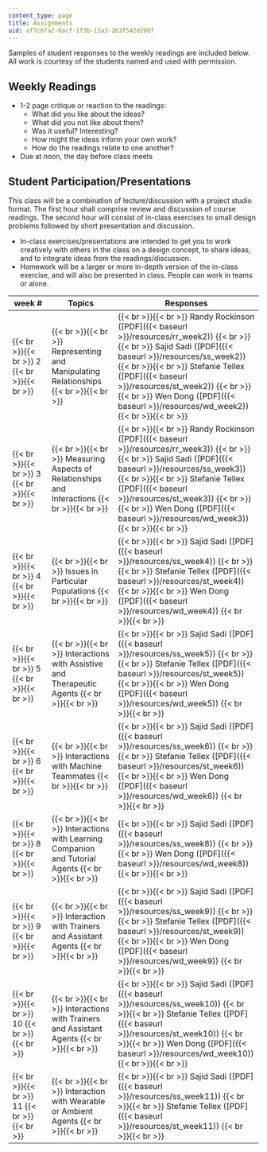 ```yaml
---
content_type: page
title: Assignments
uid: af7c6fa2-6acf-1f3b-13a3-263f542d206f
---
```


Samples of student responses to the weekly readings are included below. All work is courtesy of the students named and used with permission.

Weekly Readings
---------------

*   1-2 page critique or reaction to the readings:
    *   What did you like about the ideas?
    *   What did you not like about them?
    *   Was it useful? Interesting?
    *   How might the ideas inform your own work?
    *   How do the readings relate to one another?
*   Due at noon, the day before class meets

Student Participation/Presentations
-----------------------------------

This class will be a combination of lecture/discussion with a project studio format. The first hour shall comprise review and discussion of course readings. The second hour will consist of in-class exercises to small design problems followed by short presentation and discussion.

*   In-class exercises/presentations are intended to get you to work creatively with others in the class on a design concept, to share ideas, and to integrate ideas from the readings/discussion.
*   Homework will be a larger or more in-depth version of the in-class exercise, and will also be presented in class. People can work in teams or alone.

| week # | Topics | Responses |
| --- | --- | --- |
|  {{< br >}}{{< br >}} 2 {{< br >}}{{< br >}}  |  {{< br >}}{{< br >}} Representing and Manipulating Relationships {{< br >}}{{< br >}}  |  {{< br >}}{{< br >}} Randy Rockinson ([PDF]({{< baseurl >}}/resources/rr_week2)) {{< br >}}{{< br >}} Sajid Sadi ([PDF]({{< baseurl >}}/resources/ss_week2)) {{< br >}}{{< br >}} Stefanie Tellex ([PDF]({{< baseurl >}}/resources/st_week2)) {{< br >}}{{< br >}} Wen Dong ([PDF]({{< baseurl >}}/resources/wd_week2)) {{< br >}}{{< br >}}  |
|  {{< br >}}{{< br >}} 3 {{< br >}}{{< br >}}  |  {{< br >}}{{< br >}} Measuring Aspects of Relationships and Interactions {{< br >}}{{< br >}}  |  {{< br >}}{{< br >}} Randy Rockinson ([PDF]({{< baseurl >}}/resources/rr_week3)) {{< br >}}{{< br >}} Sajid Sadi ([PDF]({{< baseurl >}}/resources/ss_week3)) {{< br >}}{{< br >}} Stefanie Tellex ([PDF]({{< baseurl >}}/resources/st_week3)) {{< br >}}{{< br >}} Wen Dong ([PDF]({{< baseurl >}}/resources/wd_week3)) {{< br >}}{{< br >}}  |
|  {{< br >}}{{< br >}} 4 {{< br >}}{{< br >}}  |  {{< br >}}{{< br >}} Issues in Particular Populations {{< br >}}{{< br >}}  |  {{< br >}}{{< br >}} Sajid Sadi ([PDF]({{< baseurl >}}/resources/ss_week4)) {{< br >}}{{< br >}} Stefanie Tellex ([PDF]({{< baseurl >}}/resources/st_week4)) {{< br >}}{{< br >}} Wen Dong ([PDF]({{< baseurl >}}/resources/wd_week4)) {{< br >}}{{< br >}}  |
|  {{< br >}}{{< br >}} 5 {{< br >}}{{< br >}}  |  {{< br >}}{{< br >}} Interactions with Assistive and Therapeutic Agents {{< br >}}{{< br >}}  |  {{< br >}}{{< br >}} Sajid Sadi ([PDF]({{< baseurl >}}/resources/ss_week5)) {{< br >}}{{< br >}} Stefanie Tellex ([PDF]({{< baseurl >}}/resources/st_week5)) {{< br >}}{{< br >}} Wen Dong ([PDF]({{< baseurl >}}/resources/wd_week5)) {{< br >}}{{< br >}}  |
|  {{< br >}}{{< br >}} 6 {{< br >}}{{< br >}}  |  {{< br >}}{{< br >}} Interactions with Machine Teammates {{< br >}}{{< br >}}  |  {{< br >}}{{< br >}} Sajid Sadi ([PDF]({{< baseurl >}}/resources/ss_week6)) {{< br >}}{{< br >}} Stefanie Tellex ([PDF]({{< baseurl >}}/resources/st_week6)) {{< br >}}{{< br >}} Wen Dong ([PDF]({{< baseurl >}}/resources/wd_week6)) {{< br >}}{{< br >}}  |
|  {{< br >}}{{< br >}} 8 {{< br >}}{{< br >}}  |  {{< br >}}{{< br >}} Interactions with Learning Companion and Tutorial Agents {{< br >}}{{< br >}}  |  {{< br >}}{{< br >}} Sajid Sadi ([PDF]({{< baseurl >}}/resources/ss_week8)) {{< br >}}{{< br >}} Wen Dong ([PDF]({{< baseurl >}}/resources/wd_week8)) {{< br >}}{{< br >}}  |
|  {{< br >}}{{< br >}} 9 {{< br >}}{{< br >}}  |  {{< br >}}{{< br >}} Interaction with Trainers and Assistant Agents {{< br >}}{{< br >}}  |  {{< br >}}{{< br >}} Sajid Sadi ([PDF]({{< baseurl >}}/resources/ss_week9)) {{< br >}}{{< br >}} Stefanie Tellex ([PDF]({{< baseurl >}}/resources/st_week9)) {{< br >}}{{< br >}} Wen Dong ([PDF]({{< baseurl >}}/resources/wd_week9)) {{< br >}}{{< br >}}  |
|  {{< br >}}{{< br >}} 10 {{< br >}}{{< br >}}  |  {{< br >}}{{< br >}} Interactions with Trainers and Assistant Agents {{< br >}}{{< br >}}  |  {{< br >}}{{< br >}} Sajid Sadi ([PDF]({{< baseurl >}}/resources/ss_week10)) {{< br >}}{{< br >}} Stefanie Tellex ([PDF]({{< baseurl >}}/resources/st_week10)) {{< br >}}{{< br >}} Wen Dong ([PDF]({{< baseurl >}}/resources/wd_week10)) {{< br >}}{{< br >}}  |
|  {{< br >}}{{< br >}} 11 {{< br >}}{{< br >}}  |  {{< br >}}{{< br >}} Interaction with Wearable or Ambient Agents {{< br >}}{{< br >}}  |  {{< br >}}{{< br >}} Sajid Sadi ([PDF]({{< baseurl >}}/resources/ss_week11)) {{< br >}}{{< br >}} Stefanie Tellex ([PDF]({{< baseurl >}}/resources/st_week11)) {{< br >}}{{< br >}}